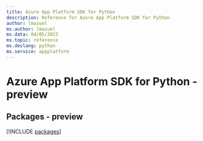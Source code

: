 ```yaml
---
title: Azure App Platform SDK for Python
description: Reference for Azure App Platform SDK for Python
author: lmazuel
ms.author: lmazuel
ms.data: 04/05/2023
ms.topic: reference
ms.devlang: python
ms.service: appplatform
---
```

# Azure App Platform SDK for Python - preview
## Packages - preview
[!INCLUDE [packages](app-platform-index.md)]